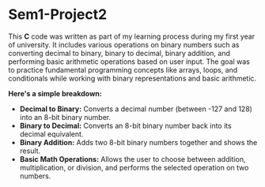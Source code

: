 # Sem1-Project2

This **C** code was written as part of my learning process during my first year of university. It includes various operations on binary numbers such as converting decimal to binary, binary to decimal, binary addition, and performing basic arithmetic operations based on user input. The goal was to practice fundamental programming concepts like arrays, loops, and conditionals while working with binary representations and basic arithmetic.

**Here's a simple breakdown:**

- **Decimal to Binary:** Converts a decimal number (between -127 and 128) into an 8-bit binary number.
- **Binary to Decimal:** Converts an 8-bit binary number back into its decimal equivalent.
- **Binary Addition:** Adds two 8-bit binary numbers together and shows the result.
- **Basic Math Operations:** Allows the user to choose between addition, multiplication, or division, and performs the selected operation on two numbers.



